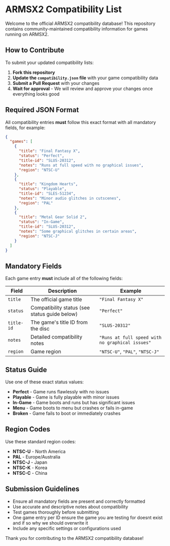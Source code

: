 # ARMSX2 Compatibility List

Welcome to the official ARMSX2 compatibility database! This repository contains community-maintained compatibility information for games running on ARMSX2.

## How to Contribute

To submit your updated compatibility lists:

1. **Fork this repository**
2. **Update the `compatibility.json` file** with your game compatibility data
3. **Submit a Pull Request** with your changes
4. **Wait for approval** - We will review and approve your changes once everything looks good

## Required JSON Format

All compatibility entries **must** follow this exact format with all mandatory fields, for example:

```json
{
  "games": [
    {
      "title": "Final Fantasy X",
      "status": "Perfect",
      "title-id": "SLUS-20312",
      "notes": "Runs at full speed with no graphical issues",
      "region": "NTSC-U"
    },
    {
      "title": "Kingdom Hearts",
      "status": "Playable",
      "title-id": "SLES-51234",
      "notes": "Minor audio glitches in cutscenes",
      "region": "PAL"
    },
    {
      "title": "Metal Gear Solid 2",
      "status": "In-Game",
      "title-id": "SLUS-20312",
      "notes": "Some graphical glitches in certain areas",
      "region": "NTSC-J"
    }
  ]
}
```

## Mandatory Fields

Each game entry **must** include all of the following fields:

| Field | Description | Example |
|-------|-------------|---------|
| `title` | The official game title | `"Final Fantasy X"` |
| `status` | Compatibility status (see status guide below) | `"Perfect"` |
| `title-id` | The game's title ID from the disc | `"SLUS-20312"` |
| `notes` | Detailed compatibility notes | `"Runs at full speed with no graphical issues"` |
| `region` | Game region | `"NTSC-U"`, `"PAL"`, `"NTSC-J"` |

## Status Guide

Use one of these exact status values:

- **Perfect** - Game runs flawlessly with no issues
- **Playable** - Game is fully playable with minor issues
- **In-Game** - Game boots and runs but has significant issues
- **Menu** - Game boots to menu but crashes or fails in-game
- **Broken** - Game fails to boot or immediately crashes

## Region Codes

Use these standard region codes:

- **NTSC-U** - North America
- **PAL** - Europe/Australia
- **NTSC-J** - Japan
- **NTSC-K** - Korea
- **NTSC-C** - China

## Submission Guidelines

- Ensure all mandatory fields are present and correctly formatted
- Use accurate and descriptive notes about compatibility
- Test games thoroughly before submitting
- One game entry per ID ensure the game you are testing for doesnt exist and if so why we should overwrite it
- Include any specific settings or configurations used

Thank you for contributing to the ARMSX2 compatibility database!
